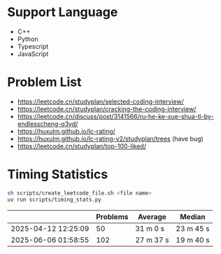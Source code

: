 # Support Language

- C++
- Python
- Typescript
- JavaScript

# Problem List

- https://leetcode.cn/studyplan/selected-coding-interview/
- https://leetcode.cn/studyplan/cracking-the-coding-interview/
- https://leetcode.cn/discuss/post/3141566/ru-he-ke-xue-shua-ti-by-endlesscheng-q3yd/
- https://huxulm.github.io/lc-rating/
- https://huxulm.github.io/lc-rating-v2/studyplan/trees (have bug)
- https://leetcode.cn/studyplan/top-100-liked/

# Timing Statistics

```sh
sh scripts/create_leetcode_file.sh <file name>
uv run scripts/timing_stats.py
```

|                     | Problems | Average   | Median    |
| ------------------- | -------- | --------- | --------- |
| 2025-04-12 12:25:09 | 50       | 31 m 0 s  | 23 m 45 s |
| 2025-06-06 01:58:55 | 102      | 27 m 37 s | 19 m 40 s |
